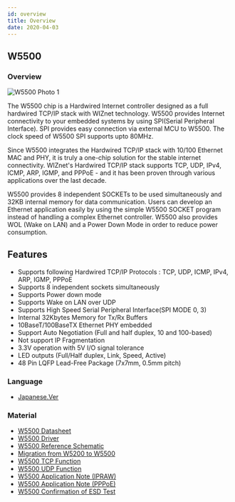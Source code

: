 ```yaml
---
id: overview
title: Overview
date: 2020-04-03
---
```


## W5500

### Overview

![W5500 Photo 1](/document_framework/img/products/w5500/img_w5500h.jpg)

The W5500 chip is a Hardwired Internet controller designed as a full
hardwired TCP/IP stack with WIZnet technology. W5500 provides Internet
connectivity to your embedded systems by using SPI(Serial Peripheral
Interface). SPI provides easy connection via external MCU to W5500. The
clock speed of W5500 SPI supports upto 80MHz.

Since W5500 integrates the Hardwired TCP/IP stack with 10/100 Ethernet
MAC and PHY, it is truly a one-chip solution for the stable internet
connectivity. WIZnet's Hardwired TCP/IP stack supports TCP, UDP, IPv4,
ICMP, ARP, IGMP, and PPPoE - and it has been proven through various
applications over the last decade.

W5500 provides 8 independent SOCKETs to be used simultaneously and 32KB
internal memory for data communication. Users can develop an Ethernet
application easily by using the simple W5500 SOCKET program instead of
handling a complex Ethernet controller. W5500 also provides WOL (Wake on
LAN) and a Power Down Mode in order to reduce power consumption.

## Features

  - Supports following Hardwired TCP/IP Protocols : TCP, UDP, ICMP,
    IPv4, ARP, IGMP, PPPoE
  - Supports 8 independent sockets simultaneously
  - Supports Power down mode
  - Supports Wake on LAN over UDP
  - Supports High Speed Serial Peripheral Interface(SPI MODE 0, 3)
  - Internal 32Kbytes Memory for Tx/Rx Buffers
  - 10BaseT/100BaseTX Ethernet PHY embedded
  - Support Auto Negotiation (Full and half duplex, 10 and 100-based)
  - Not support IP Fragmentation
  - 3.3V operation with 5V I/O signal tolerance
  - LED outputs (Full/Half duplex, Link, Speed, Active)
  - 48 Pin LQFP Lead-Free Package (7x7mm, 0.5mm pitch)

### Language

  - [Japanese.Ver]()

### Material

  - [W5500 Datasheet](Datasheet.md)
  - [W5500 Driver](Driver.txt)
  - [W5500 Reference Schematic](Ref._Schematic.md)
  - [Migration from W5200 to W5500](Migration_from_W5200.txt)
  - [W5500 TCP Function](TCP.md)
  - [W5500 UDP Function](UDP.md)
  - [W5500 Application Note (IPRAW)](IPRAW.md)
  - [W5500 Application Note (PPPoE)](PPPoE.md)
  - [W5500 Confirmation of ESD Test](SPI_Performance.md)
